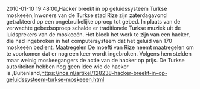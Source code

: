 2010-01-10 19:48:00,Hacker breekt in op geluidssysteem Turkse moskeeën,Inwoners van de Turkse stad Rize zijn zaterdagavond getrakteerd op een ongebruikelijke oproep tot gebed. In plaats van de verwachte gebedsoproep schalde er traditionele Turkse muziek uit de luidsprekers van de moskeeën. Het bleek het werk te zijn van een hacker, die had ingebroken in het computersysteem dat het geluid van 170 moskeeën bedient. Maatregelen De moefti van Rize neemt maatregelen om te voorkomen dat er nog een keer wordt ingebroken. Volgens hem stelden maar weinig moskeegangers de actie van de hacker op prijs. De Turkse autoriteiten hebben nog geen idee wie de hacker is.,Buitenland,https://nos.nl/artikel/128238-hacker-breekt-in-op-geluidssysteem-turkse-moskeeen.html